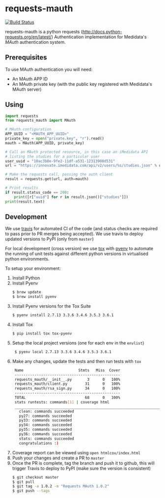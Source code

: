 # requests-mauth

[![Build Status](https://travis-ci.org/mdsol/requests-mauth.svg?branch=master)](https://travis-ci.org/mdsol/requests-mauth)

requests-mauth is a python requests (http://docs.python-requests.org/en/latest/) Authentication implementation
for Medidata's _MAuth_ authentication system.

## Prerequisites

To use MAuth authentication you will need:

* An MAuth APP ID
* An MAuth private key (with the public key registered with Medidata's MAuth server)


## Using

```python
import requests
from requests_mauth import MAuth

# MAuth configuration
APP_UUID = "<MAUTH_APP_UUID>"
private_key = open("private.key", "r").read()
mauth = MAuth(APP_UUID, private_key)

# Call an MAuth protected resource, in this case an iMedidata API
# listing the studies for a particular user
user_uuid = "10ac3b0e-9fe2-11df-a531-12313900d531"
url = "https://innovate.imedidata.com/api/v2/users/%s/studies.json" % user_uuid

# Make the requests call, passing the auth client
result = requests.get(url, auth=mauth)

# Print results
if result.status_code == 200:
    print([r["uuid"] for r in result.json()["studies"]])
print(result.text)
```


## Development

We use [travis](https://travis-ci.org) for automated CI of the code (and status checks are required to pass prior to PR merges being accepted).
We use travis to deploy updated versions to PyPI (only from `master`)

For local development (cross version) we use [tox](http://tox.readthedocs.io/en/latest/) with [pyenv](https://github.com/pyenv/pyenv) to automate the running of unit tests against different python versions in virtualised python environments.

To setup your environment:
1. Install Python
1. Install Pyenv
   ```bash
   $ brew update
   $ brew install pyenv
   ```
1. Install Pyenv versions for the Tox Suite
   ```bash
   $ pyenv install 2.7.13 3.3.6 3.4.6 3.5.3 3.6.1
   ```
1. Install Tox
   ```bash
   $ pip install tox tox-pyenv
   ```
1. Setup the local project versions (one for each env in the `envlist`)
   ```bash
    $ pyenv local 2.7.13 3.3.6 3.4.6 3.5.3 3.6.1
   ```
1. Make any changes, update the tests and then run tests with `tox`
   ```bash
    Name                         Stmts   Miss  Cover
    ------------------------------------------------
    requests_mauth/__init__.py       3      0   100%
    requests_mauth/client.py        31      0   100%
    requests_mauth/rsa_sign.py      34      0   100%
    ------------------------------------------------
    TOTAL                           68      0   100%
    stats runtests: commands[1] | coverage html
    _________________________________________________________________________________________________________ summary __________________________________________________________________________________________________________
      clean: commands succeeded
      py27: commands succeeded
      py33: commands succeeded
      py34: commands succeeded
      py35: commands succeeded
      py36: commands succeeded
      stats: commands succeeded
      congratulations :)
   ```
1. Coverage report can be viewed using `open htmlcov/index.html`
1. Push your changes and create a PR to `master`
1. Once the PR is complete, tag the branch and push it to github, this will trigger Travis to deploy to PyPI (make sure the version is consistent)
   ```bash
   $ git checkout master
   $ git pull
   $ git tag -a 1.0.2 -m "Requests MAuth 1.0.2"
   $ git push --tags
   ```
